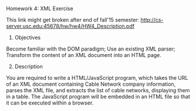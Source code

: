 Homework 4:  XML Exercise

This link might get broken after end of fall'15 semester: http://cs-server.usc.edu:45678/hw/hw4/HW4_Description.pdf

1. Objectives

Become familiar with the DOM paradigm;
Use an existing XML parser;
Transform the content of an XML document into an HTML page.

2. Description

You  are  required  to  write  a  HTML/JavaScript  program,  which  takes  the 
URL    of    an    XML    document    containing Cable    Network    company information,  parses  the  XML  file,  and extracts the  list  of cable  networks, displaying them in a table. The JavaScript program will be embedded in an HTML file so that it can be executed within a browser.

